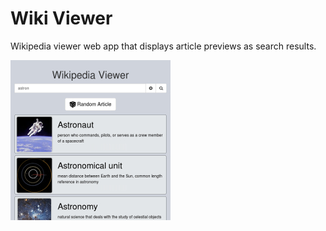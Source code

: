 # Wiki Viewer

Wikipedia viewer web app that displays article previews as search results.

![screenshot](/screenshot.jpg?raw=true)
